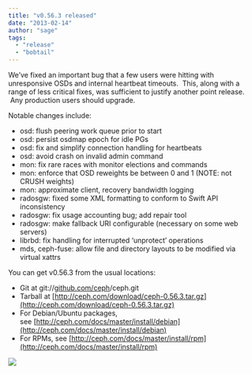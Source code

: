 ```yaml
---
title: "v0.56.3 released"
date: "2013-02-14"
author: "sage"
tags: 
  - "release"
  - "bobtail"
---
```


We’ve fixed an important bug that a few users were hitting with unresponsive OSDs and internal heartbeat timeouts.  This, along with a range of less critical fixes, was sufficient to justify another point release.  Any production users should upgrade.

Notable changes include:

- osd: flush peering work queue prior to start
- osd: persist osdmap epoch for idle PGs
- osd: fix and simplify connection handling for heartbeats
- osd: avoid crash on invalid admin command
- mon: fix rare races with monitor elections and commands
- mon: enforce that OSD reweights be between 0 and 1 (NOTE: not CRUSH weights)
- mon: approximate client, recovery bandwidth logging
- radosgw: fixed some XML formatting to conform to Swift API inconsistency
- radosgw: fix usage accounting bug; add repair tool
- radosgw: make fallback URI configurable (necessary on some web servers)
- librbd: fix handling for interrupted ‘unprotect’ operations
- mds, ceph-fuse: allow file and directory layouts to be modified via virtual xattrs

You can get v0.56.3 from the usual locations:

- Git at git://[github.com/ceph](http://github.com/ceph)/ceph.git
- Tarball at [http://ceph.com/download/ceph-0.56.3.tar.gz](http://ceph.com/download/ceph-0.56.3.tar.gz)
- For Debian/Ubuntu packages, see [http://ceph.com/docs/master/install/debian](http://ceph.com/docs/master/install/debian)
- For RPMs, see [http://ceph.com/docs/master/install/rpm](http://ceph.com/docs/master/install/rpm)

![](http://track.hubspot.com/__ptq.gif?a=268973&k=14&bu=http://ceph.com&r=http://ceph.com/releases/v0-56-3-released/&bvt=rss&p=wordpress)
